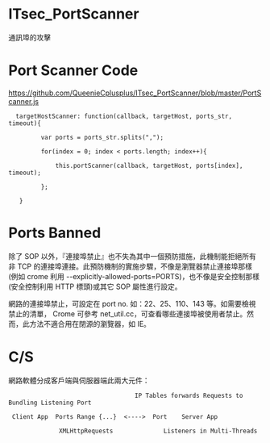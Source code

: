 # ITsec_PortScanner
通訊埠的攻擊

# Port Scanner Code

  https://github.com/QueenieCplusplus/ITsec_PortScanner/blob/master/PortScanner.js

      targetHostScanner: function(callback, targetHost, ports_str, timeout){

             var ports = ports_str.splits(",");

             for(index = 0; index < ports.length; index++){

                 this.portScanner(callback, targetHost, ports[index], timeout);

             };

       }
 

# Ports Banned

除了 SOP 以外，『連接埠禁止』也不失為其中一個預防措施，此機制能拒絕所有非 TCP 的連接埠連接。此預防機制的實施步驟，不像是瀏覽器禁止連接埠那樣 (例如 crome 利用 --explicitly-allowed-ports=PORTS)，也不像是安全控制那樣(安全控制利用 HTTP 標頭)或其它 SOP 屬性進行設定。

網路的連接埠禁止，可設定在 port no. 如：22、25、110、143 等。如需要檢視禁止的清單， Crome 可參考 net_util.cc，可查看哪些連接埠被使用者禁止。然而，此方法不適合用在閉源的瀏覽器，如 IE。

# C/S 

網路軟體分成客戶端與伺服器端此兩大元件：


                                       IP Tables forwards Requests to Bundling Listening Port

     Client App  Ports Range {...}  <---->  Port    Server App
         
                  XMLHttpRequests              Listeners in Multi-Threads
         
         
         
               


